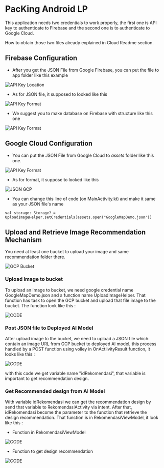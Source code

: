 # PacKing Android LP

This application needs two credentials to work properly, the first one is API <br>key to authenticate to Firebase and the second one is to authenticate to Google Cloud.

How to obtain those two files already explained in Cloud Readme section.

## Firebase Configuration

* After you get the JSON File from Google Firebase, you can put the file to app folder like this example

![API Key Location](https://i.imgur.com/0kZYAVQ.png)

* As for JSON file, it supposed to looked like this 

![API Key Format](https://i.imgur.com/rYZMsfb.png)

* We suggest you to make database on Firebase with structure like this one

![API Key Format](https://i.imgur.com/AhY7fMn.png)

## Google Cloud Configuration

* You can put the JSON File from Google Cloud to *assets* folder like this one.

![API Key Format](https://i.imgur.com/S6l9N3h.png)

* As for format, it suppose to looked like this

![JSON GCP](https://i.imgur.com/LSdqW3g.png)

* You can change this line of code (on MainActivity.kt) and make it same as your JSON file's name

```val storage: Storage? = UploadImageHelper.setCredentials(assets.open("GoogleMapDemo.json"))```

## Upload and Retrieve Image Recommendation Mechanism

You need at least one bucket to upload your image and same recommendation folder there.

![GCP Bucket](https://i.imgur.com/sGJztA8.png)

### Upload Image to bucket

To upload an image to bucket, we need google credential name GoogleMapDemo.json and a function name UploadImageHelper. That function has task to
open the GCP bucket and upload that file image to the bucket. The function look like this :

![CODE](https://i.imgur.com/EaqGFl6.jpg)


### Post JSON file to Deployed AI Model
After upload image to the bucket, we need to upload a JSON file which contain an image URL from GCP bucket to deployed AI model, this process handled by 
a POST function using volley in OnActiivityResult function, it looks like this :

![CODE](https://i.imgur.com/IHuwFAu.jpg)

with this code we get variable name "idRekomendasi", that variable is important to get recommendation design.


### Get Recommended design from AI Model

With variable idRekomendasi we can get the recommendation design by send that variable to RekomendasiActivity via intent. After that, idRekomendasi become the
parameter to the function that retrieve the design recommendation. That function is in RekomendasiViewModel, it look like this :

* Function in RekomendasiViewModel

![CODE](https://imgur.com/0vKtsq2.jpg)



* Function to get design recommendation

![CODE](https://imgur.com/NzGt2F5.jpg)

